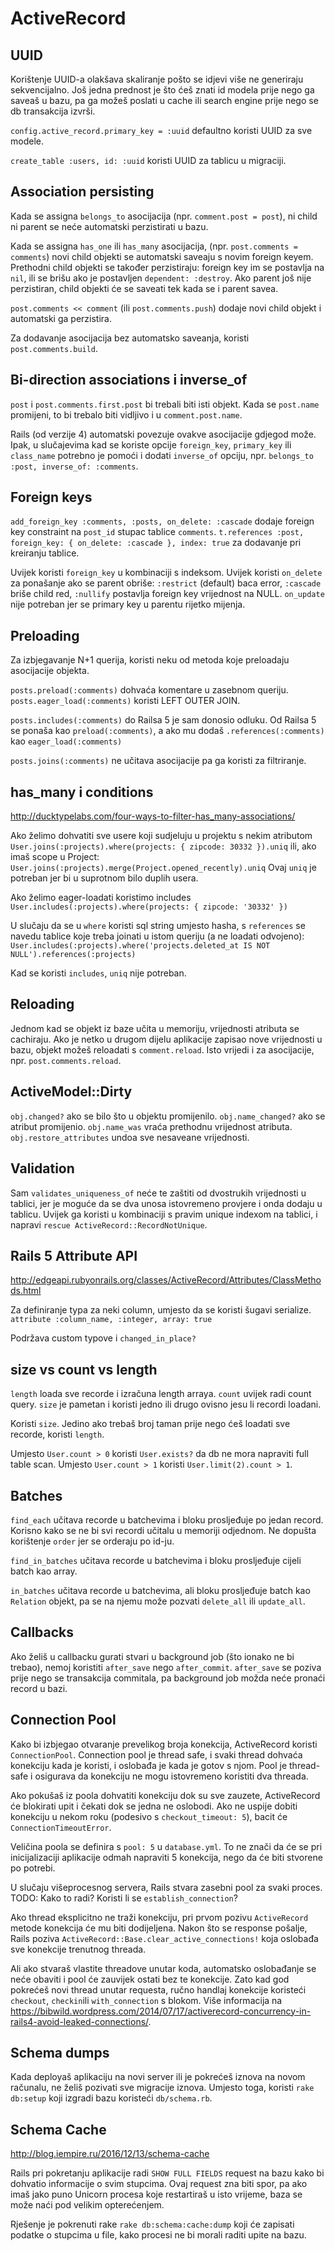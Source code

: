 # ActiveRecord

## UUID

Korištenje UUID-a olakšava skaliranje pošto se idjevi više ne generiraju sekvencijalno. Još jedna prednost je što ćeš znati id modela prije nego ga saveaš u bazu, pa ga možeš poslati u cache ili search engine prije nego se db transakcija izvrši.

`config.active_record.primary_key = :uuid` defaultno koristi UUID za sve modele.

`create_table :users, id: :uuid` koristi UUID za tablicu u migraciji.

## Association persisting

Kada se assigna `belongs_to` asocijacija (npr. `comment.post = post`), ni child ni parent se neće automatski perzistirati u bazu.

Kada se assigna `has_one` ili `has_many` asocijacija, (npr. `post.comments = comments`) novi child objekti se automatski saveaju s novim foreign keyem. Prethodni child objekti se također perzistiraju: foreign key im se postavlja na `nil`, ili se brišu ako je postavljen `dependent: :destroy`. Ako parent još nije perzistiran, child objekti će se saveati tek kada se i parent savea.

`post.comments << comment` (ili `post.comments.push`) dodaje novi child objekt i automatski ga perzistira.

Za dodavanje asocijacija bez automatsko saveanja, koristi `post.comments.build`.

## Bi-direction associations i inverse_of

`post` i `post.comments.first.post` bi trebali biti isti objekt. Kada se `post.name` promijeni, to bi trebalo biti vidljivo i u `comment.post.name`.

Rails (od verzije 4) automatski povezuje ovakve asocijacije gdjegod može. Ipak, u slučajevima kad se koriste opcije `foreign_key`, `primary_key` ili `class_name` potrebno je pomoći i dodati `inverse_of` opciju, npr. `belongs_to :post, inverse_of: :comments`.

## Foreign keys

`add_foreign_key :comments, :posts, on_delete: :cascade` dodaje foreign key constraint na `post_id` stupac tablice `comments`.
`t.references :post, foreign_key: { on_delete: :cascade }, index: true` za dodavanje pri kreiranju tablice.

Uvijek koristi `foreign_key` u kombinaciji s indeksom. Uvijek koristi `on_delete` za ponašanje ako se parent obriše: `:restrict` (default) baca error, `:cascade` briše child red, `:nullify` postavlja foreign key vrijednost na NULL. `on_update` nije potreban jer se primary key u parentu rijetko mijenja.

## Preloading

Za izbjegavanje N+1 querija, koristi neku od metoda koje preloadaju asocijacije objekta.

`posts.preload(:comments)` dohvaća komentare u zasebnom queriju.
`posts.eager_load(:comments)` koristi LEFT OUTER JOIN.

`posts.includes(:comments)` do Railsa 5 je sam donosio odluku. Od Railsa 5 se ponaša kao `preload(:comments)`, a ako mu dodaš `.references(:comments)` kao `eager_load(:comments)`

`posts.joins(:comments)` ne učitava asocijacije pa ga koristi za filtriranje.

## has_many i conditions

http://ducktypelabs.com/four-ways-to-filter-has_many-associations/

Ako želimo dohvatiti sve usere koji sudjeluju u projektu s nekim atributom
`User.joins(:projects).where(projects: { zipcode: 30332 }).uniq` ili, ako imaš scope u Project:
`User.joins(:projects).merge(Project.opened_recently).uniq`
Ovaj `uniq` je potreban jer bi u suprotnom bilo duplih usera.

Ako želimo eager-loadati koristimo includes `User.includes(:projects).where(projects: { zipcode: '30332' })`

U slučaju da se u `where` koristi sql string umjesto hasha, s `references` se navedu tablice koje treba joinati u istom queriju (a ne loadati odvojeno):
`User.includes(:projects).where('projects.deleted_at IS NOT NULL').references(:projects)`

Kad se koristi `includes`, `uniq` nije potreban.

## Reloading

Jednom kad se objekt iz baze učita u memoriju, vrijednosti atributa se cachiraju. Ako je netko u drugom dijelu aplikacije zapisao nove vrijednosti u bazu, objekt možeš reloadati s `comment.reload`. Isto vrijedi i za asocijacije, npr. `post.comments.reload`.

## ActiveModel::Dirty

`obj.changed?` ako se bilo što u objektu promijenilo.
`obj.name_changed?` ako se atribut promijenio.
`obj.name_was` vraća prethodnu vrijednost atributa.
`obj.restore_attributes` undoa sve nesaveane vrijednosti.

## Validation

Sam `validates_uniqueness_of` neće te zaštiti od dvostrukih vrijednosti u tablici, jer je moguće da se dva unosa istovremeno provjere i onda dodaju u tablicu. Uvijek ga koristi u kombinaciji s pravim unique indexom na tablici, i napravi `rescue ActiveRecord::RecordNotUnique`.

## Rails 5 Attribute API

http://edgeapi.rubyonrails.org/classes/ActiveRecord/Attributes/ClassMethods.html

Za definiranje typa za neki column, umjesto da se koristi šugavi serialize.
`attribute :column_name, :integer, array: true`

Podržava custom typove i `changed_in_place?`

## size vs count vs length

`length` loada sve recorde i izračuna length arraya.
`count` uvijek radi count query.
`size` je pametan i koristi jedno ili drugo ovisno jesu li recordi loadani.

Koristi `size`. Jedino ako trebaš broj taman prije nego ćeš loadati sve recorde, koristi `length`.

Umjesto `User.count > 0` koristi `User.exists?` da db ne mora napraviti full table scan. Umjesto `User.count > 1` koristi `User.limit(2).count > 1`.

## Batches

`find_each` učitava recorde u batchevima i bloku prosljeđuje po jedan record. Korisno kako se ne bi svi recordi učitalu u memoriji odjednom. Ne dopušta korištenje `order` jer se orderaju po id-ju.

`find_in_batches` učitava recorde u batchevima i bloku prosljeđuje cijeli batch kao array.

`in_batches` učitava recorde u batchevima, ali bloku prosljeđuje batch kao `Relation` objekt, pa se na njemu može pozvati `delete_all` ili `update_all`.

## Callbacks

Ako želiš u callbacku gurati stvari u background job (što ionako ne bi trebao), nemoj koristiti `after_save` nego `after_commit`. `after_save` se poziva prije nego se transakcija commitala, pa background job možda neće pronaći record u bazi.

## Connection Pool

Kako bi izbjegao otvaranje prevelikog broja konekcija, ActiveRecord koristi `ConnectionPool`. Connection pool je thread safe, i svaki thread dohvaća konekciju kada je koristi, i oslobađa je kada je gotov s njom. Pool je thread-safe i osigurava da konekciju ne mogu istovremeno koristiti dva threada.

Ako pokušaš iz poola dohvatiti konekciju dok su sve zauzete, ActiveRecord će blokirati upit i čekati dok se jedna ne oslobodi. Ako ne uspije dobiti konekciju u nekom roku (podesivo s `checkout_timeout: 5`), bacit će `ConnectionTimeoutError`.

Veličina poola se definira s `pool: 5` u `database.yml`. To ne znači da će se pri inicijalizaciji aplikacije odmah napraviti 5 konekcija, nego da će biti stvorene po potrebi.

U slučaju višeprocesnog servera, Rails stvara zasebni pool za svaki proces. TODO: Kako to radi? Koristi li se `establish_connection`?

Ako thread eksplicitno ne traži konekciju, pri prvom pozivu `ActiveRecord` metode konekcija će mu biti dodijeljena. Nakon što se response pošalje, Rails poziva `ActiveRecord::Base.clear_active_connections!` koja oslobađa sve konekcije trenutnog threada.

Ali ako stvaraš vlastite threadove unutar koda, automatsko oslobađanje se neće obaviti i pool će zauvijek ostati bez te konekcije. Zato kad god pokrećeš novi thread unutar requesta, ručno handlaj konekcije koristeći `checkout`, `checkin`ili `with_connection` s blokom. Više informacija na https://bibwild.wordpress.com/2014/07/17/activerecord-concurrency-in-rails4-avoid-leaked-connections/.

## Schema dumps

Kada deployaš aplikaciju na novi server ili je pokrećeš iznova na novom računalu, ne želiš pozivati sve migracije iznova. Umjesto toga, koristi `rake db:setup` koji izgradi bazu koristeći `db/schema.rb`.

## Schema Cache

http://blog.iempire.ru/2016/12/13/schema-cache

Rails pri pokretanju aplikacije radi `SHOW FULL FIELDS` request na bazu kako bi dohvatio informacije o svim stupcima. Ovaj request zna biti spor, pa ako imaš jako puno Unicorn procesa koje restartiraš u isto vrijeme, baza se može naći pod velikim opterećenjem.

Rješenje je pokrenuti rake `rake db:schema:cache:dump` koji će zapisati podatke o stupcima u file, kako procesi ne bi morali raditi upite na bazu.
